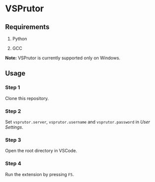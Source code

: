 # VSPrutor

## Requirements

1. Python

2. GCC

__Note:__
VSPrutor is currently supported only on Windows.

## Usage

### Step 1
Clone this repository.

### Step 2
Set `vsprutor.server`, `vsprutor.username` and `vsprutor.password` in _User Settings_.

### Step 3
Open the root directory in VSCode. 

### Step 4
Run the extension by pressing ```F5```.